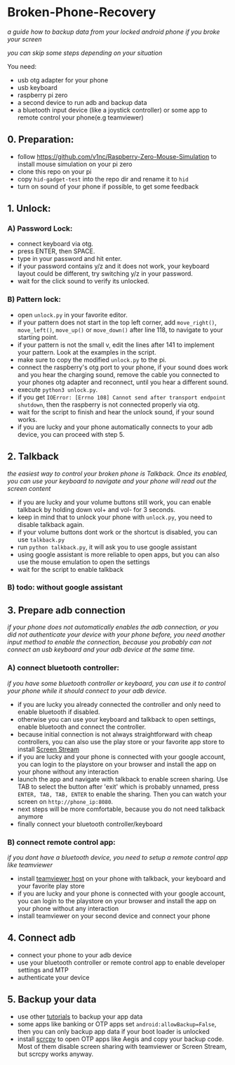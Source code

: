 # Broken-Phone-Recovery
_a guide how to backup data from your locked android phone if you broke your screen_

_you can skip some steps depending on your situation_ 


You need:
- usb otg adapter for your phone
- usb keyboard
- raspberry pi zero
- a second device to run adb and backup data
- a bluetooth input device (like a joystick controller) or some app to remote control your phone(e.g teamviewer)

## 0. Preparation:
- follow https://github.com/v1nc/Raspberry-Zero-Mouse-Simulation to install mouse simulation on your pi zero
- clone this repo on your pi
- copy `hid-gadget-test` into the repo dir and rename it to `hid`
- turn on sound of your phone if possible, to get some feedback

## 1. Unlock:
### A) Password Lock:
- connect keyboard via otg.
- press ENTER, then SPACE.
- type in your password and hit enter.
- if your password contains y/z and it does not work, your keyboard layout could be different, try switching y/z in your password.
- wait for the click sound to verify its unlocked.

### B) Pattern lock:
- open `unlock.py` in your favorite editor.
- if your pattern does not start in the top left corner, add `move_right()`, `move_left()`, `move_up()` or `move_down()` after line 118, to navigate to your starting point.
- if your pattern is not the small v, edit the lines after 141 to implement your pattern. Look at the examples in the script.
- make sure to copy the modified `unlock.py` to the pi.
- connect the raspberry's otg port to your phone, if your sound does work and you hear the charging sound, remove the cable you connected to your phones otg adapter and reconnect, until you hear a different sound.
- execute `python3 unlock.py`.
- if you get `IOError: [Errno 108] Cannot send after transport endpoint shutdown`, then the raspberry is not connected properly via otg.
- wait for the script to finish and hear the unlock sound, if your sound works.
- if you are lucky and your phone automatically connects to your adb device, you can proceed with step 5.

## 2. Talkback
_the easiest way to control your broken phone is Talkback. Once its enabled, you can use your keyboard to navigate and your phone will read out the screen content_
- if you are lucky and your volume buttons still work, you can enable talkback by holding down vol+ and vol- for 3 seconds.
- keep in mind that to unlock your phone with `unlock.py`, you need to disable talkback again.
- if your volume buttons dont work or the shortcut is disabled, you can use `talkback.py`
- run `python talkback.py`, it will ask you to use google assistant
- using google assistant is more reliable to open apps, but you can also use the mouse emulation to open the settings
- wait for the script to enable talkback


### B) todo: without google assistant

##  3. Prepare adb connection
_if your phone does not automatically enables the adb connection, or you did not authenticate your device with your phone before, you need another input method to enable the connection, because you probably can not connect an usb keyboard and your adb device at the same time._

### A) connect bluetooth controller:
_if you have some bluetooth controller or keyboard, you can use it to control your phone while it should connect to your adb device._

- if you are lucky you already connected the controller and only need to enable bluetooth if disabled.
- otherwise you can use your keyboard and talkback to open settings, enable bluetooth and connect the controller.
- because initial connection is not always straightforward with cheap controllers, you can also use the play store or your favorite app store to install [Screen Stream](https://play.google.com/store/apps/details?id=info.dvkr.screenstream)
- if you are lucky and your phone is connected with your google account, you can login to the playstore on your browser and install the app on your phone without any interaction
- launch the app and navigate with talkback to enable screen sharing. Use TAB to select the button after 'exit' which is probably unnamed, press `ENTER, TAB, TAB, ENTER` to enable the sharing. Then you can watch your screen on `http://phone_ip:8080`.
- next steps will be more comfortable, because you do not need talkback anymore
- finally connect your bluetooth controller/keyboard

### B) connect remote control app:
_if you dont have a bluetooth device, you need to setup a remote control app like teamviewer_

- install [teamviewer host](https://play.google.com/store/apps/details?id=com.teamviewer.host.market) on your phone with talkback, your keyboard and your favorite play store
- if you are lucky and your phone is connected with your google account, you can login to the playstore on your browser and install the app on your phone without any interaction
- install teamviewer on your second device and connect your phone

## 4. Connect adb
- connect your phone to your adb device
- use your bluetooth controller or remote control app to enable developer settings and MTP
- authenticate your device 

## 5. Backup your data
- use other [tutorials](https://gist.github.com/AnatomicJC/e773dd55ae60ab0b2d6dd2351eb977c1) to backup your app data
- some apps like banking or OTP apps set `android:allowBackup=False`, then you can only backup app data if your boot loader is unlocked
- install [scrcpy](https://github.com/Genymobile/scrcpy) to open OTP apps like Aegis and copy your backup code. Most of them disable screen sharing with teamviewer or Screen Stream, but scrcpy works anyway.
